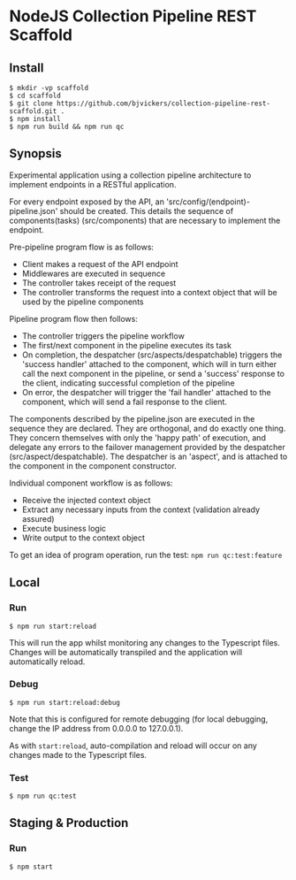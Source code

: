 # NodeJS Collection Pipeline REST Scaffold

## Install
```
$ mkdir -vp scaffold  
$ cd scaffold  
$ git clone https://github.com/bjvickers/collection-pipeline-rest-scaffold.git .  
$ npm install  
$ npm run build && npm run qc  
```

## Synopsis
Experimental application using a collection pipeline architecture to implement
endpoints in a RESTful application.

For every endpoint exposed by the API, an 'src/config/(endpoint)-pipeline.json'
should be created. This details the sequence of components(tasks) (src/components) 
that are necessary to implement the endpoint.

Pre-pipeline program flow is as follows:
* Client makes a request of the API endpoint
* Middlewares are executed in sequence
* The controller takes receipt of the request
* The controller transforms the request into a context object that will be
used by the pipeline components

Pipeline program flow then follows:
* The controller triggers the pipeline workflow
* The first/next component in the pipeline executes its task
* On completion, the despatcher (src/aspects/despatchable) triggers
the 'success handler' attached to the component, which will in turn
either call the next component in the pipeline, or send a 'success' response
to the client, indicating successful completion of the pipeline
* On error, the despatcher will trigger the 'fail handler' attached
to the component, which will send a fail response to the client.

The components described by the pipeline.json are executed in the sequence
they are declared. They are orthogonal, and do exactly one thing. 
They concern themselves with only the 'happy path' of execution, and 
delegate any errors to the failover management provided by the despatcher
(src/aspect/despatchable). The despatcher is an 'aspect', and is attached
to the component in the component constructor.

Individual component workflow is as follows:
* Receive the injected context object
* Extract any necessary inputs from the context (validation already assured)
* Execute business logic
* Write output to the context object

To get an idea of program operation, run the test: `npm run qc:test:feature`


## Local
### Run
```
$ npm run start:reload  
```
This will run the app whilst monitoring any changes to the Typescript files.
Changes will be automatically transpiled and the application will automatically reload.


### Debug
```
$ npm run start:reload:debug  
```
Note that this is configured for remote debugging (for local debugging,
change the IP address from 0.0.0.0 to 127.0.0.1).

As with `start:reload`, auto-compilation and reload will occur on any changes
made to the Typescript files.


### Test
```
$ npm run qc:test  
```


## Staging & Production
### Run
```
$ npm start   
```
